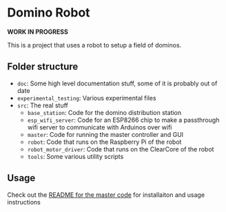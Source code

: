 # Domino Robot

**WORK IN PROGRESS**

This is a project that uses a robot to setup a field of dominos. 

## Folder structure

- `doc`: Some high level documentation stuff, some of it is probably out of date
- `experimental_testing`: Various experimental files
- `src`: The real stuff
    - `base_station`: Code for the domino distribution station
    - `esp_wifi_server`: Code for an ESP8266 chip to make a passthrough wifi server to communicate with Arduinos over wifi
    - `master`: Code for running the master controller and GUI
    - `robot`: Code that runs on the Raspberry Pi of the robot
    - `robot_motor_driver`: Code that runs on the ClearCore of the robot
    - `tools`: Some various utility scripts

## Usage

Check out the [README for the master code](#src/master/README.md) for installaiton and usage instructions
